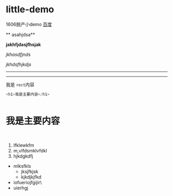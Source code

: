 # little-demo
1606脱产小demo
[百度](http://www.baidu.com)

** asahjdsa**

 __jakhfjdasjfhsjak__

 *jkhasdfjnds*

 _jkhdsfhjkdjs_

 ***
 ___

我是 `rect`内容

```js
<h1>我是主要内容</h1>
```
<pre>
<h1>我是主要内容</h1>
</pre>

1. lfklewkfm
2. m,vlfdsmklvfdkl
3. hjkdgkdfj


- mlksfkls
  - jksjfkjsk
  - kjkdjkjfkd
- iofueriojfgijir\
- uierhgj
